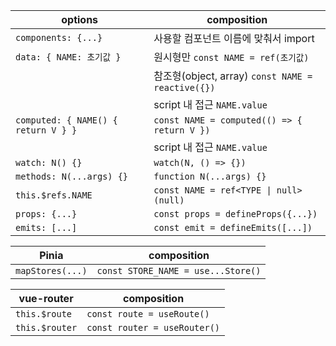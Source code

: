 | options                             | composition                                       |
| ----------------------------------- | ------------------------------------------------- |
| `components: {...}`                 | 사용할 컴포넌트 이름에 맞춰서 import              |
| `data: { NAME: 초기값 } `           | 원시형만 `const NAME = ref(초기값)`               |
|                                     | 참조형(object, array) `const NAME = reactive({})` |
|                                     | script 내 접근 `NAME.value`                       |
| `computed: { NAME() { return V } }` | `const NAME = computed(() => { return V })`       |
|                                     | script 내 접근 `NAME.value`                       |
| `watch: N() {}`                     | `watch(N, () => {})`                              |
| `methods: N(...args) {}`            | `function N(...args) {}`                          |
| `this.$refs.NAME`                   | `const NAME = ref<TYPE \| null>(null)`            |
| `props: {...}`                      | `const props = defineProps({...})`                |
| `emits: [...]`                      | `const emit = defineEmits([...])`                 |

| Pinia            | composition                        |
| ---------------- | ---------------------------------- |
| `mapStores(...)` | `const STORE_NAME = use...Store()` |

| vue-router     | composition                  |
| -------------- | ---------------------------- |
| `this.$route`  | `const route = useRoute()`   |
| `this.$router` | `const router = useRouter()` |

